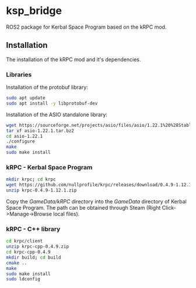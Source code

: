 # ksp_bridge

ROS2 package for Kerbal Space Program based on the kRPC mod.

## Installation

The installation of the kRPC mod and it's dependencies.

### Libraries

Installation of the protobuf library:

```bash
sudo apt update
sudo apt install -y libprotobuf-dev
```

Installation of the ASIO standalone library:

```bash
wget https://sourceforge.net/projects/asio/files/asio/1.22.1%20%28Stable%29/asio-1.22.1.tar.bz2
tar xf asio-1.22.1.tar.bz2
cd asio-1.22.1
./configure
make
sudo make install
```

### kRPC - Kerbal Space Program

```bash
mkdir krpc; cd krpc
wget https://github.com/nullprofile/krpc/releases/download/0.4.9-1.12.1/krpc-0.4.9-1.12.1.zip
unzip krpc-0.4.9-1.12.1.zip
```

Copy the *GameData/kRPC* directory into the *GameData* directory of Kerbal Space Program.
The path can be obtained through Steam (Right Click->Manage->Browse local files).

### kRPC - C++ library

```bash
cd krpc/client
unzip krpc-cpp-0.4.9.zip
cd krpc-cpp-0.4.9
mkdir build; cd build
cmake ..
make
sudo make install
sudo ldconfig
```
